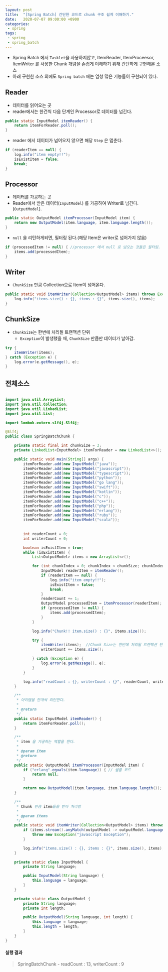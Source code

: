 ```yaml
---
layout: post
title:  "[Spring Batch] 간단한 코드로 chunk 구조 쉽게 이해하기."
date:   2020-07-07 09:00:00 +0900
categories:
 - spring
tags: 
 - spring
 - spring_batch
---
```


- Spring Batch 에서 `Tasklet`을 사용하지않고, ItemReader, ItemProceesor, ItemWriter 를 사용한 Chunk 개념을 손쉽게 이해하기 위해 간단하게 구현해본 소스
- 아래 구현한 소스 외에도 `Spring batch` 에는 엄청 많은 기능들이 구현되어 있다.

## Reader
- 데이터를 읽어오는 곳
- reader에서는 한건씩 다음 단계인 Processor로 데이터를 넘긴다.

```java
public static InputModel itemReader() {
	return itemForReader.poll();
}
```

- reader 에서 데이터가 넘어오지 않으면 해당 `Step` 은 멈춘다.

```java
if (readerItem == null) {
	log.info("item empty!!");
	isExistItem = false;
	break;
}
```

## Processor
- 데이터를 가공하는 곳
- Reader에서 받은 데이터(`InputModel`) 를 가공하여 Writer로 넘긴다.(`OutputModel`).

```java
public static OutputModel itemProcessor(InputModel item) {
	return new OutputModel(item.language, item.language.length());
}
```

- `null` 을 리턴하게되면, 필터링 된다.(해당 Item은 writer로 넘어가지 않음)

```java
if (processedItem != null) { //processor 에서 null 로 넘오는 것들은 필터링.
	items.add(processedItem);
}
```

## Writer
- `ChunkSize` 만큼 Collection으로 Item이 넘어온다.

```java
public static void itemWriter(Collection<OutputModel> items) throws Exception {
	log.info("items.size() : {}, items : {}", items.size(), items);
}
```

## ChunkSize
- `ChunkSize`는 한번에 처리될 트랜잭션 단위
	- `Exception`이 발생했을 때, `ChunkSize` 만큼만 데이터가 날아감.

```java
try {
	itemWriter(items);  
} catch (Exception e) {
	log.error(e.getMessage(), e);
}
```

## 전체소스

```java

import java.util.ArrayList;
import java.util.Collection;
import java.util.LinkedList;
import java.util.List;

import lombok.extern.slf4j.Slf4j;

@Slf4j
public class SpringBatchChunk {

	private static final int chunkSize = 3;
	private LinkedList<InputModel> itemForReader = new LinkedList<>();

	public static void main(String[] args) {
		itemForReader.add(new InputModel("java"));
		itemForReader.add(new InputModel("javascript"));
		itemForReader.add(new InputModel("typescript"));
		itemForReader.add(new InputModel("python"));
		itemForReader.add(new InputModel("go lang"));
		itemForReader.add(new InputModel("swift"));
		itemForReader.add(new InputModel("kotlin"));
		itemForReader.add(new InputModel("c"));
		itemForReader.add(new InputModel("c++"));
		itemForReader.add(new InputModel("php"));
		itemForReader.add(new InputModel("erlang"));
		itemForReader.add(new InputModel("ruby"));
		itemForReader.add(new InputModel("scala"));
	    
	    
		int readerCount = 0;
		int writerCount = 0;

		boolean isExistItem = true;
		while (isExistItem) {
			List<OutputModel> items = new ArrayList<>();

			for (int chunkIndex = 0; chunkIndex < chunkSize; chunkIndex++) {
				InputModel readerItem = itemReader();
				if (readerItem == null) {
					log.info("item empty!!");
					isExistItem = false;
					break;
				}
				readerCount += 1;
				OutputModel processedItem = itemProcessor(readerItem);
				if (processedItem != null) {
					items.add(processedItem);
				}
			}

			log.info("Chunk!! item.size() : {}", items.size());

			try {
				itemWriter(items);  //Chunk Size는 한번에 처리될 트랜잭션 단위
				writerCount += items.size();

			} catch (Exception e) {
				log.error(e.getMessage(), e);
			}
		}

		log.info("readCount : {}, writerCount : {}", readerCount, writerCount);
	}

	/**
	 * 아이템을 한개씩 리턴한다.
	 *
	 * @return
	 */
	public static InputModel itemReader() {
		return itemForReader.poll();
	}

	/**
	 * item 을 가공하는 역할을 한다.
	 *
	 * @param item
	 * @return
	 */
	public static OutputModel itemProcessor(InputModel item) {
		if ("erlang".equals(item.language)) { // 샘플 코드
			return null;
		}

		return new OutputModel(item.language, item.language.length());
	}

	/**
	 * Chunk 만큼 item들을 받아 처리함
	 *
	 * @param items
	 */
	public static void itemWriter(Collection<OutputModel> items) throws Exception {
		if (items.stream().anyMatch(outputModel -> outputModel.language.equals("kotlin"))) {
			throw new Exception("javascript Exception");
		}

		log.info("items.size() : {}, items : {}", items.size(), items);
	}

	private static class InputModel {
		private String language;

		public InputModel(String language) {
			this.language = language;
		}
	}

	private static class OutputModel {
		private String language;
		private int length;

		public OutputModel(String language, int length) {
			this.language = language;
			this.length = length;
		}
	}
}

```

#### 실행 결과

> SpringBatchChunk - readCount : 13, writerCount : 9
